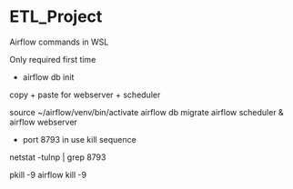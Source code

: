 # ETL_Project

Airflow commands in WSL

Only required first time
- airflow db init

copy + paste for webserver + scheduler

source ~/airflow/venv/bin/activate
airflow db migrate
airflow scheduler & airflow webserver


- port 8793 in use kill sequence

netstat -tulnp | grep 8793

pkill -9 airflow
kill -9 <PID>


